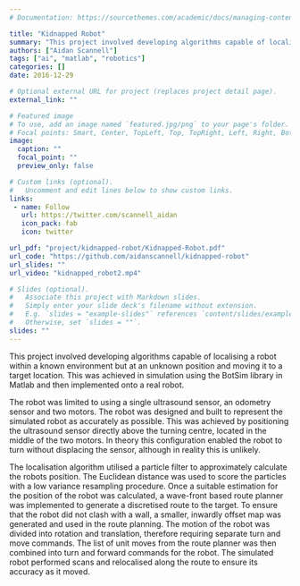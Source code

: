 ```yaml
---
# Documentation: https://sourcethemes.com/academic/docs/managing-content/

title: "Kidnapped Robot"
summary: "This project involved developing algorithms capable of localising a robot within a known environment but at an unknown position and moving it to a target location. This was achieved in simulation using the BotSim library in Matlab and then implemented onto a real robot."
authors: ["Aidan Scannell"]
tags: ["ai", "matlab", "robotics"]
categories: []
date: 2016-12-29

# Optional external URL for project (replaces project detail page).
external_link: ""

# Featured image
# To use, add an image named `featured.jpg/png` to your page's folder.
# Focal points: Smart, Center, TopLeft, Top, TopRight, Left, Right, BottomLeft, Bottom, BottomRight.
image:
  caption: ""
  focal_point: ""
  preview_only: false

# Custom links (optional).
#   Uncomment and edit lines below to show custom links.
links:
 - name: Follow
   url: https://twitter.com/scannell_aidan
   icon_pack: fab
   icon: twitter

url_pdf: "project/kidnapped-robot/Kidnapped-Robot.pdf"
url_code: "https://github.com/aidanscannell/kidnapped-robot"
url_slides: ""
url_video: "kidnapped_robot2.mp4"

# Slides (optional).
#   Associate this project with Markdown slides.
#   Simply enter your slide deck's filename without extension.
#   E.g. `slides = "example-slides"` references `content/slides/example-slides.md`.
#   Otherwise, set `slides = ""`.
slides: ""
---
```

This project involved developing algorithms capable of localising a robot within a known
environment but at an unknown position and moving it to a target location. This was
achieved in simulation using the BotSim library in Matlab and then implemented onto
a real robot.

The robot was limited to using a single ultrasound sensor, an odometry sensor and
two motors. The robot was designed and built to represent the simulated robot as
accurately as possible. This was achieved by positioning the ultrasound sensor
directly above the turning centre, located in the middle of the two motors. In
theory this configuration enabled the robot to turn without displacing the sensor,
although in reality this is unlikely.

The localisation algorithm utilised a particle filter to approximately calculate
the robots position. The Euclidean distance was used to score the particles with
a low variance resampling procedure. Once a suitable estimation for the position
of the robot was calculated, a wave-front based route planner was implemented to
generate a discretised route to the target. To ensure that the robot did not clash
with a wall, a smaller, inwardly offset map was generated and used in the route
planning. The motion of the robot was divided into rotation and translation,
therefore requiring separate turn and move commands. The list of unit moves from
the route planner was then combined into turn and forward commands for the robot.
The simulated robot performed scans and relocalised along the route to ensure its
accuracy as it moved.
